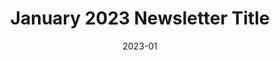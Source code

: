 ---
title: January 2023 Newsletter Title
date: "2023-01"
img: "https://pngimg.com/uploads/mr_bean/mr_bean_PNG32.png"
embedLink: "https://www.canva.com/design/DAFZTkUW-zo/view"
---